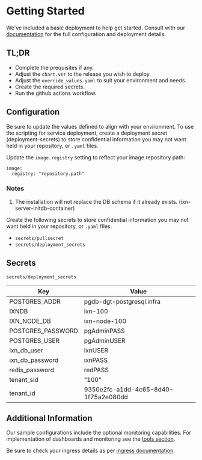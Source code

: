 # Getting Started
We've included a basic deployment to help get started.
Consult with our [documentation](https://all.docs.genesys.com/IXN/Current/IXNPEGuide) for the full configuration and deployment details.

## TL;DR
- Complete the prequisites if any.
- Adjust the `chart.ver` to the release you wish to deploy.
- Adjust the `override_values.yaml` to suit your environment and needs.
- Create the required secrets.
- Run the github actions workflow.

## Configuration

Be sure to update the values defined to align with your environment.
To use the scripting for service deployment, create a deployment secret (deployment-secrets) to store confidential information you may not want held in your repository, or `.yaml` files. 

Update the `image.registry` setting to reflect your image repository path:
```
image:
  registry: "repository.path"
```

### Notes
1. The installation will not replace the DB schema if it already exists. (ixn-server-initdb-container)

Create the following secrets to store confidential information you may not want held in your repository, or `.yaml` files. 
- `secrets/pullsecret`
- `secrets/deployment_secrets`

## Secrets 

`secrets/deployment_secrets`


|Key|Value|
|-|-|
POSTGRES_ADDR| pgdb-dgt-postgresql.infra
IXNDB| ixn-100
IXN_NODE_DB| ixn-node-100
POSTGRES_PASSWORD| pgAdminPASS
POSTGRES_USER| pgAdminUSER
ixn_db_user| ixnUSER
ixn_db_password| ixnPASS
redis_password| redPASS
tenant_sid| "100"
tenant_id| 9350e2fc-a1dd-4c65-8d40-1f75a2e080dd

## Additional Information

Our sample configurations include the optional monitoring capabilities. For implementation of dashboards and monitoring see the [tools section](/tools).

Be sure to check your ingress details as per [ingress documentation](/doc/ingress.md).